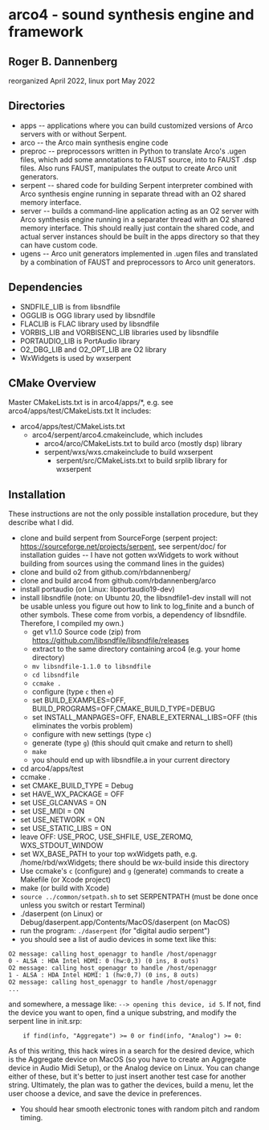 # arco4 - sound synthesis engine and framework

## Roger B. Dannenberg
reorganized April 2022, linux port May 2022

## Directories
- apps -- applications where you can build customized versions of Arco servers with or without Serpent.
- arco -- the Arco main synthesis engine code
- preproc -- preprocessors written in Python to translate Arco's .ugen files, which add some annotations to FAUST source, into to FAUST .dsp files. Also runs FAUST, manipulates the output to create Arco unit generators.
- serpent -- shared code for building Serpent interpreter combined with Arco synthesis engine running in separate thread with an O2 shared memory interface.
- server -- builds a command-line application acting as an O2 server with
Arco synthesis engine running in a separater thread with an O2 shared memory interface. This should really just contain the shared code, and actual server instances should be built in the apps directory so that they can have custom code.
- ugens -- Arco unit generators implemented in .ugen files and translated by a combination of FAUST and preprocessors to Arco unit generators.

## Dependencies
- SNDFILE_LIB is from libsndfile
- OGGLIB is OGG library used by libsndfile
- FLACLIB is FLAC library used by libsndfile
- VORBIS_LIB and VORBISENC_LIB libraries used by libsndfile
- PORTAUDIO_LIB is PortAudio library
- O2_DBG_LIB and O2_OPT_LIB are O2 library
- WxWidgets is used by wxserpent

## CMake Overview
Master CMakeLists.txt is in arco4/apps/*, e.g. see arco4/apps/test/CMakeLists.txt
It includes:
- arco4/apps/test/CMakeLists.txt
  - arco4/serpent/arco4.cmakeinclude, which includes
    - arco4/arco/CMakeLists.txt to build arco (mostly dsp) library
    - serpent/wxs/wxs.cmakeinclude to build wxserpent
      - serpent/src/CMakeLists.txt to build srplib library for wxserpent

## Installation

These instructions are not the only possible installation procedure,
but they describe what I did.

- clone and build serpent from SourceForge (serpent project: https://sourceforge.net/projects/serpent, see serpent/doc/ for installation guides -- I have not gotten wxWidgets to work without building from sources using the command lines in the guides)
- clone and build o2 from github.com/rbdannenberg/
- clone and build arco4 from github.com/rbdannenberg/arco
- install portaudio (on Linux: libportaudio19-dev)
- install libsndfile (note: on Ubuntu 20, the libsndfile1-dev install will not
     be usable unless you figure out how to link to log_finite and a bunch of
     other symbols. These come from vorbis, a dependency of libsndfile.
     Therefore, I compiled my own.)
  - get v1.1.0 Source code (zip) from
      https://github.com/libsndfile/libsndfile/releases
  - extract to the same directory containing arco4 (e.g. your home directory)
  - `mv libsndfile-1.1.0 to libsndfile`
  - `cd libsndfile`
  - `ccmake .`
  - configure (type `c` then `e`)
  - set BUILD_EXAMPLES=OFF, BUILD_PROGRAMS=OFF,CMAKE_BUILD_TYPE=DEBUG
  - set INSTALL_MANPAGES=OFF, ENABLE_EXTERNAL_LIBS=OFF (this eliminates
      the vorbis problem)
  - configure with new settings (type `c`)
  - generate (type `g`) (this should quit cmake and return to shell)
  - `make`
  - you should end up with libsndfile.a in your current directory
- cd arco4/apps/test
- ccmake .
- set CMAKE_BUILD_TYPE = Debug
- set HAVE_WX_PACKAGE = OFF
- set USE_GLCANVAS = ON
- set USE_MIDI = ON
- set USE_NETWORK = ON
- set USE_STATIC_LIBS = ON
- leave OFF: USE_PROC, USE_SHFILE, USE_ZEROMQ, WXS_STDOUT_WINDOW
- set WX_BASE_PATH to your top wxWidgets path, e.g. /home/rbd/wxWidgets; there should be wx-build inside this directory
- Use ccmake's `c` (configure) and `g` (generate) commands to create a Makefile (or Xcode project)
- make (or build with Xcode)
- `source ../common/setpath.sh` to set SERPENTPATH (must be done once unless you switch or restart Terminal)
- ./daserpent (on Linux) or Debug/daserpent.app/Contents/MacOS/daserpent (on MacOS)
- run the program: `./daserpent` (for "digital audio serpent")
- you should see a list of audio devices in some text like this:
```
O2 message: calling host_openaggr to handle /host/openaggr
0 - ALSA : HDA Intel HDMI: 0 (hw:0,3) (0 ins, 8 outs)
O2 message: calling host_openaggr to handle /host/openaggr
1 - ALSA : HDA Intel HDMI: 1 (hw:0,7) (0 ins, 8 outs)
O2 message: calling host_openaggr to handle /host/openaggr
...
```
and somewhere, a message like: `--> opening this device, id 5`. If not,
find the device you want to open, find a unique substring, and modify
the serpent line in init.srp:
```
    if find(info, "Aggregate") >= 0 or find(info, "Analog") >= 0:
```
As of this writing, this hack wires in a search for the desired device,
which is the Aggregate device on MacOS (so you have to create an
Aggregate device in Audio Midi Setup), or the Analog device on Linux.
You can change either of these, but it's better to just insert
another test case for another string. Ultimately, the plan was to
gather the devices, build a menu, let the user choose a device, and
save the device in preferences.
- You should hear smooth electronic tones with random pitch and random timing.
